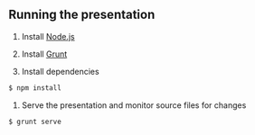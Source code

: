 ## Running the presentation

1. Install [Node.js](http://nodejs.org/)

1. Install [Grunt](http://gruntjs.com/getting-started#installing-the-cli)

1. Install dependencies
```sh
$ npm install
```

1. Serve the presentation and monitor source files for changes
```sh
$ grunt serve
```
